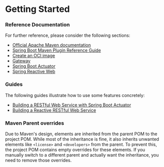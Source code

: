 # Getting Started

### Reference Documentation
For further reference, please consider the following sections:

* [Official Apache Maven documentation](https://maven.apache.org/guides/index.html)
* [Spring Boot Maven Plugin Reference Guide](https://docs.spring.io/spring-boot/docs/3.3.1/maven-plugin/reference/html/)
* [Create an OCI image](https://docs.spring.io/spring-boot/docs/3.3.1/maven-plugin/reference/html/#build-image)
* [Gateway](https://docs.spring.io/spring-cloud-gateway/docs/current/reference/html/)
* [Spring Boot Actuator](https://docs.spring.io/spring-boot/docs/3.3.1/reference/htmlsingle/index.html#actuator)
* [Spring Reactive Web](https://docs.spring.io/spring-boot/docs/3.3.1/reference/htmlsingle/index.html#web.reactive)

### Guides
The following guides illustrate how to use some features concretely:

* [Building a RESTful Web Service with Spring Boot Actuator](https://spring.io/guides/gs/actuator-service/)
* [Building a Reactive RESTful Web Service](https://spring.io/guides/gs/reactive-rest-service/)

### Maven Parent overrides

Due to Maven's design, elements are inherited from the parent POM to the project POM.
While most of the inheritance is fine, it also inherits unwanted elements like `<license>` and `<developers>` from the parent.
To prevent this, the project POM contains empty overrides for these elements.
If you manually switch to a different parent and actually want the inheritance, you need to remove those overrides.

